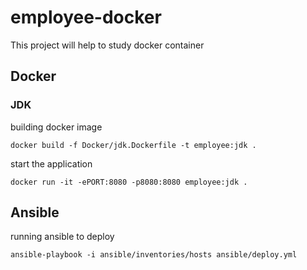 # employee-docker
This project will help to study docker container

## Docker

### JDK
building docker image 
```shell
docker build -f Docker/jdk.Dockerfile -t employee:jdk .
```
start the application
```shell
docker run -it -ePORT:8080 -p8080:8080 employee:jdk .
```

## Ansible
running ansible to deploy 
```shell
ansible-playbook -i ansible/inventories/hosts ansible/deploy.yml
```



